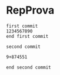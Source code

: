 # RepProva


	first commit
	1234567890
	end first commit
	
	second commit
	
	9+874551
	
	end second commit
	 
